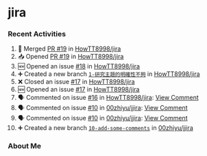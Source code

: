 # jira

### Recent Activities
<!--START_SECTION:activity-->
1. 🔀 Merged [PR #19](https://github.com/HowTT8998/jira/pull/19) in [HowTT8998/jira](https://github.com/HowTT8998/jira)
2. 📥 Opened [PR #19](https://github.com/HowTT8998/jira/pull/19) in [HowTT8998/jira](https://github.com/HowTT8998/jira)
3. 🆕 Opened an issue [#18](https://github.com/HowTT8998/jira/issues/18) in [HowTT8998/jira](https://github.com/HowTT8998/jira)
4. ➕ Created a new branch [`1-研究主題的明確性不夠`](https://github.com/HowTT8998/jira/tree/1-研究主題的明確性不夠) in [HowTT8998/jira](https://github.com/HowTT8998/jira)
5. ❌ Closed an issue [#17](https://github.com/HowTT8998/jira/issues/17) in [HowTT8998/jira](https://github.com/HowTT8998/jira)
6. 🆕 Opened an issue [#17](https://github.com/HowTT8998/jira/issues/17) in [HowTT8998/jira](https://github.com/HowTT8998/jira)
7. 🗣 Commented on issue [#16](https://github.com/HowTT8998/jira/issues/16) in [HowTT8998/jira](https://github.com/HowTT8998/jira): [View Comment](https://github.com/HowTT8998/jira/issues/16#issuecomment-2445936838)
8. 🗣 Commented on issue [#10](https://github.com/00zhiyu/jjira/issues/10) in [00zhiyu/jjira](https://github.com/00zhiyu/jjira): [View Comment](https://github.com/00zhiyu/jjira/issues/10#issuecomment-2445929961)
9. 🗣 Commented on issue [#10](https://github.com/00zhiyu/jjira/issues/10) in [00zhiyu/jjira](https://github.com/00zhiyu/jjira): [View Comment](https://github.com/00zhiyu/jjira/issues/10#issuecomment-2445926497)
10. ➕ Created a new branch [`10-add-some-comments`](https://github.com/00zhiyu/jjira/tree/10-add-some-comments) in [00zhiyu/jjira](https://github.com/00zhiyu/jjira)
<!--END_SECTION:activity-->

### About Me
<!-- MYLINKS:START -->
<!-- MYLINKS:END -->
